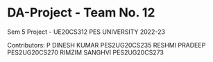 # DA-Project - Team No. 12
Sem 5 Project - UE20CS312
PES UNIVERSITY 2022-23

Contributors:
P DINESH KUMAR  PES2UG20CS235
RESHMI PRADEEP  PES2UG20CS270
RIMZIM SANGHVI  PES2UG20CS273
